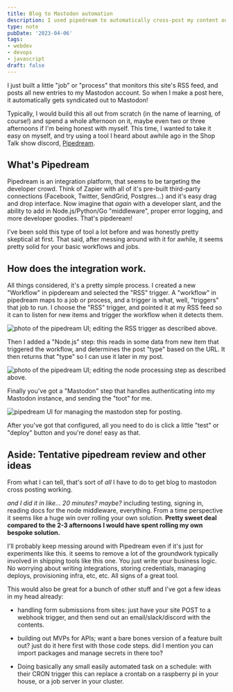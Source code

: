 ```yaml
---
title: Blog to Mastodon automation
description: I used pipedream to automatically cross-post my content out to Mastodon.
type: note
pubDate: '2023-04-06'
tags:
- webdev
- devops
- javascript
draft: false
---
```


I just built a little "job" or "process" that monitors this site's RSS feed, and posts all new entries to my Mastodon account. So when I make a post here, it automatically gets syndicated out to Mastodon! 

Typically, I would build this all out from scratch (in the name of learning, of course!) and spend a whole afternoon on it, maybe even two or three afternoons if I'm being honest with myself. This time, I wanted to take it easy on myself, and try using a tool I heard about awhile ago in the Shop Talk show discord, [Pipedream](https://pipedream.com/).

## What's Pipedream

Pipedream is an integration platform, that seems to be targeting the developer crowd. Think of Zapier with all of it's pre-built third-party connections (Facebook, Twitter, SendGrid, Postgres...) and it's easy drag and drop interface. Now imagine that _again_ with a developer slant, and the ability to add in Node.js/Python/Go "middleware", proper error logging, and more developer goodies. That's pipdeream! 

I've been sold this type of tool a lot before and was honestly pretty skeptical at first. That said, after messing around with it for awhile, it seems pretty solid for your basic workflows and jobs.

## How does the integration work.

All things considered, it's a pretty simple process. I created a new "Workflow" in pipdeream and selected the "RSS" trigger. A "workflow" in pipedream maps to a job or process, and a trigger is what, well, "triggers" that job to run. I choose the "RSS" trigger, and pointed it at my RSS feed so it can to listen for new items and trigger the workflow when it detects them. 

![photo of the pipedream UI; editing the RSS trigger as described above.](https://res.cloudinary.com/mykalcodes/image/upload/v1680844778/iaw9nfadjoih1qmkvqai.png)

Then I added a "Node.js" step: this reads in some data from new item that triggered the workflow, and determines the post "type" based on the URL. It then returns that "type" so I can use it later in my post.

![photo of the pipedream UI; editing the node processing step as described above.](https://res.cloudinary.com/mykalcodes/image/upload/v1680844852/u99ekzavlnkdxui6xief.png)

Finally you've got a "Mastodon" step that handles authenticating into my Mastodon instance, and sending the "toot" for me.

![pipedream UI for managing the mastodon step for posting. ](https://res.cloudinary.com/mykalcodes/image/upload/v1680845138/z16rleff7tffdtvdgxcp.png)

After you've got that configured, all you need to do is click a little "test" or "deploy" button and you're done! easy as that.

## Aside: Tentative pipedream review and other ideas

From what I can tell, that's sort of _all_ I have to do to get blog to mastodon cross posting working.

_and I did it in like... 20 minutes? maybe?_ including testing, signing in, reading docs for the node middleware, everything. From a time perspective it seems like a huge win over rolling your own solution. **Pretty sweet deal compared to the 2-3 afternoons I would have spent rolling my own bespoke solution.**

I'll probably keep messing around with Pipedream even if it's just for experiments like this. it seems to remove a lot of the groundwork typically involved in shipping tools like this one. You just write your business logic. No worrying about writing integrations, storing credentials, managing deploys, provisioning infra, etc, etc. All signs of a great tool.

This would also be great for a bunch of other stuff and I've got a few ideas in my head already:

*   handling form submissions from sites: just have your site POST to a webhook trigger, and then send out an email/slack/discord with the contents.
    
*   building out MVPs for APIs; want a bare bones version of a feature built out? just do it here first with those code steps. did I mention you can import packages and manage secrets in there too?
    
*   Doing basically any small easily automated task on a schedule: with their CRON trigger this can replace a crontab on a raspberry pi in your house, or a job server in your cluster.

